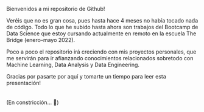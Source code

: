 Bienvenidos a mi repositorio de Github! 

Veréis que no es gran cosa, pues hasta hace 4 meses no había tocado nada de código. Todo lo que he subido hasta ahora son trabajos del Bootcamp de Data Science que estoy cursando actualmente en remoto en la escuela The Bridge (enero-mayo 2022).

Poco a poco el repositorio irá creciendo con mis proyectos personales, que me servirán para ir afianzando conocimientos relacionados sobretodo con Machine Learning, Data Analysis y Data Engineering.

Gracias por pasarte por aquí y tomarte un tiempo para leer esta presentación! 
<br>
<br>
<br>
(En constricción... 🚧)
